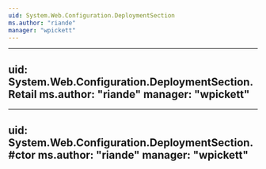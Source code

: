 ```yaml
---
uid: System.Web.Configuration.DeploymentSection
ms.author: "riande"
manager: "wpickett"
---
```


---
uid: System.Web.Configuration.DeploymentSection.Retail
ms.author: "riande"
manager: "wpickett"
---

---
uid: System.Web.Configuration.DeploymentSection.#ctor
ms.author: "riande"
manager: "wpickett"
---
